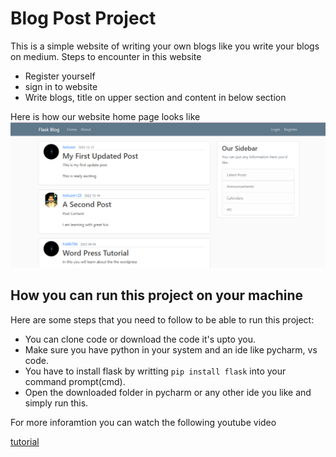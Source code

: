 # Blog Post Project
This is a simple website of writing your own blogs like you write your blogs on medium.
Steps to encounter in this website
* Register yourself
* sign in to website
* Write blogs, title on upper section and content in below section

Here is how our website home page looks like
![Alt Text](https://raw.githubusercontent.com/khatri7968/WE-Project-19SW32-128-19SWX108/main/Screenshot%20(162).png)

## How you can run this project on your machine
Here are some steps that you need to follow to be able to run this project:
* You can clone code or download the code it's upto you.
* Make sure you have python in your system and an ide like pycharm, vs code.
* You have to install flask by writting `pip install flask` into your command prompt(cmd).
* Open the downloaded folder in pycharm or any other ide you like and simply run this.

For more inforamtion you can watch the following youtube video

[tutorial](https://youtu.be/Ddjb_SEz5dA)

